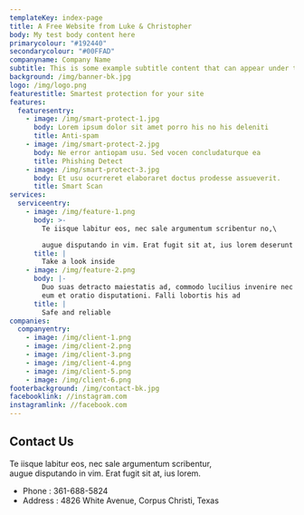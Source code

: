 ```yaml
---
templateKey: index-page
title: A Free Website from Luke & Christopher
body: My test body content here
primarycolour: "#192440"
secondarycolour: "#00FFAD"
companyname: Company Name
subtitle: This is some example subtitle content that can appear under the header.
background: /img/banner-bk.jpg
logo: /img/logo.png
featurestitle: Smartest protection for your site
features:
  featuresentry:
    - image: /img/smart-protect-1.jpg
      body: Lorem ipsum dolor sit amet porro his no his deleniti
      title: Anti-spam
    - image: /img/smart-protect-2.jpg
      body: Ne error antiopam usu. Sed vocen concludaturque ea
      title: Phishing Detect
    - image: /img/smart-protect-3.jpg
      body: Et usu ocurreret elaboraret doctus prodesse assueverit.
      title: Smart Scan
services:
  serviceentry:
    - image: /img/feature-1.png
      body: >-
        Te iisque labitur eos, nec sale argumentum scribentur no,\

        augue disputando in vim. Erat fugit sit at, ius lorem deserunt deterruisset no.
      title: |
        Take a look inside
    - image: /img/feature-2.png
      body: |-
        Duo suas detracto maiestatis ad, commodo lucilius invenire nec ad,\
        eum et oratio disputationi. Falli lobortis his ad
      title: |
        Safe and reliable
companies:
  companyentry:
    - image: /img/client-1.png
    - image: /img/client-2.png
    - image: /img/client-3.png
    - image: /img/client-4.png
    - image: /img/client-5.png
    - image: /img/client-6.png
footerbackground: /img/contact-bk.jpg
facebooklink: //instagram.com
instagramlink: //facebook.com
---
```

## Contact Us

Te iisque labitur eos, nec sale argumentum scribentur,  
augue disputando in vim. Erat fugit sit at, ius lorem.

* Phone : 361-688-5824
* Address : 4826 White Avenue, Corpus Christi, Texas